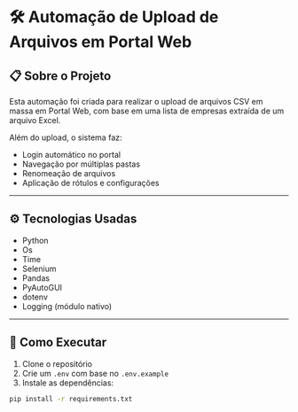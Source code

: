 # 🛠️ Automação de Upload de Arquivos em Portal Web

## 📋 Sobre o Projeto

Esta automação foi criada para realizar o upload de arquivos CSV em massa em Portal Web, com base em uma lista de empresas extraída de um arquivo Excel.

Além do upload, o sistema faz:

- Login automático no portal
- Navegação por múltiplas pastas
- Renomeação de arquivos
- Aplicação de rótulos e configurações

---

## ⚙️ Tecnologias Usadas

- Python
- Os
- Time
- Selenium
- Pandas
- PyAutoGUI
- dotenv
- Logging (módulo nativo)

---

## 🚀 Como Executar

1. Clone o repositório
2. Crie um `.env` com base no `.env.example`
3. Instale as dependências:

```bash
pip install -r requirements.txt
